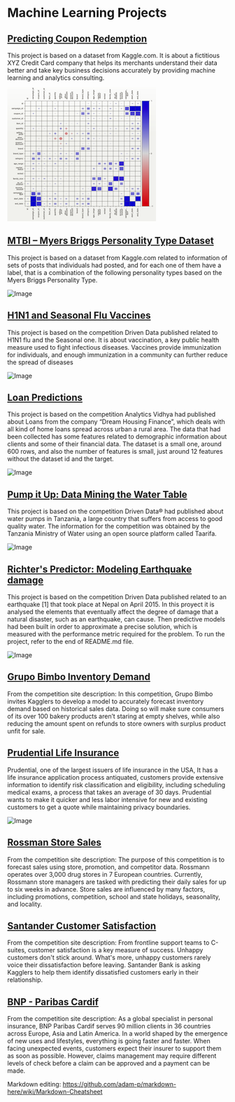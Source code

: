 # Machine Learning Projects

## [Predicting Coupon Redemption](https://www.kaggle.com/vasudeva009/predicting-coupon-redemption)

This project is based on a dataset from Kaggle.com. It is about a fictitious XYZ Credit Card company that helps its merchants understand their data better and take key business decisions accurately by providing machine learning and analytics consulting.

![Image](/images/ScreenShot2021-11-07.png)

## [MTBI – Myers Briggs Personality Type Dataset](https://www.kaggle.com/datasnaek/mbti-type)

This project is based on a dataset from Kaggle.com related to information of sets of posts that individuals had posted, and for each one of them have a label, that is a combination of the following personality types based on the Myers Briggs Personality Type.

![Image](/images/imageedit_1_5303011249.png)

## [H1N1 and Seasonal Flu Vaccines](https://github.com/ofigue/H1N1_SeasonalFlu)

This project is based on the competition Driven Data published related to H1N1 flu and the Seasonal one. It is about vaccination, a key public health measure used to fight infectious diseases. Vaccines provide immunization for individuals, and enough immunization in a community can further reduce the spread of diseases 

![Image](/images/160574492315400090.png)

## [Loan Predictions](https://github.com/ofigue/Loan_Predictions)

This project is based on the competition Analytics Vidhya had published about Loans from the company “Dream Housing Finance”, which deals with all kind of home loans spread across urban a rural area. The data that had been collected has some features related to demographic information about clients and some of their financial data. The dataset is a small one, around 600 rows, and also the number of features is small, just around 12 features without the dataset id and the target.

![Image](/images/imageedit_8_2081338842.jpg)

## [Pump it Up: Data Mining the Water Table](https://github.com/ofigue/Tazmania_WaterPump)

This project is based on the competition Driven Data® had published about water pumps in Tanzania, a large country that suffers from access to good quality water. The information for the competition was obtained by the Tanzania Ministry of Water using an open source platform called Taarifa.

![Image](/images/imageedit_10_8374872721.jpg)

## [Richter's Predictor: Modeling Earthquake damage](https://github.com/ofigue/RichterPrediction)

This project is based on the competition Driven Data published related to an earthquake [1] that took place at Nepal on April 2015. In this proyect it is analysed the elements that eventually affect the degree of damage that a natural disaster, such as an earthquake, can cause. Then predictive models had been built in order to approximate a precise solution, which is measured with the performance metric required for the problem. To run the project, refer to the end of README.md file.

![Image](/images/imageedit_12_7399207807.jpg)

## [Grupo Bimbo Inventory Demand](https://github.com/ofigue/GrupoBimboInventoryDemand)

From the competition site description: In this competition, Grupo Bimbo invites Kagglers to develop a model to accurately forecast inventory demand based on historical sales data. Doing so will make sure consumers of its over 100 bakery products aren’t staring at empty shelves, while also reducing the amount spent on refunds to store owners with surplus product unfit for sale.

## [Prudential Life Insurance](https://github.com/ofigue/PrudentialLifeInsurance)

Prudential, one of the largest issuers of life insurance in the USA, It has a life insurance application process antiquated, customers provide extensive information to identify risk classification and eligibility, including scheduling medical exams, a process that takes an average of 30 days. Prudential wants to make it quicker and less labor intensive for new and existing customers to get a quote while maintaining privacy boundaries.

![Image](/images/imageedit_4_2603267341.jpg)

## [Rossman Store Sales](https://github.com/ofigue/RossmanStoreSales)

From the competition site description: The purpose of this competition is to forecast sales using store, promotion, and competitor data. Rossmann operates over 3,000 drug stores in 7 European countries. Currently, Rossmann store managers are tasked with predicting their daily sales for up to six weeks in advance. Store sales are influenced by many factors, including promotions, competition, school and state holidays, seasonality, and locality.

## [Santander Customer Satisfaction](https://github.com/ofigue/Santander_Cust_Satisfaction)

From the competition site description: From frontline support teams to C-suites, customer satisfaction is a key measure of success. Unhappy customers don't stick around. What's more, unhappy customers rarely voice their dissatisfaction before leaving. Santander Bank is asking Kagglers to help them identify dissatisfied customers early in their relationship.

## [BNP - Paribas Cardif ](https://github.com/ofigue/BNP-ParibasCardif)

From the competition site description: As a global specialist in personal insurance, BNP Paribas Cardif serves 90 million clients in 36 countries across Europe, Asia and Latin America. In a world shaped by the emergence of new uses and lifestyles, everything is going faster and faster. When facing unexpected events, customers expect their insurer to support them as soon as possible. However, claims management may require different levels of check before a claim can be approved and a payment can be made.

Markdown editing: https://github.com/adam-p/markdown-here/wiki/Markdown-Cheatsheet
